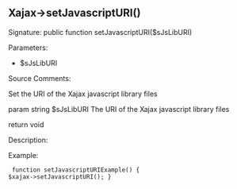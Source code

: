 ## Xajax->setJavascriptURI()

Signature: public function setJavascriptURI($sJsLibURI)

Parameters:

* $sJsLibURI




Source Comments:

Set the URI of the Xajax javascript library files



param string		$sJsLibURI		The URI of the Xajax javascript library files



return void



Description:


Example:
<code><pre>
function setJavascriptURIExample()
{
	$xajax->setJavascriptURI();
}
</pre></code>